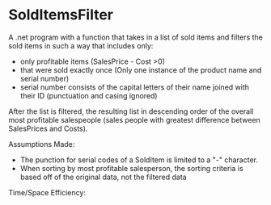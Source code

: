 # SoldItemsFilter
A .net program with a function that takes in a list of sold items and filters the sold items in such a way that includes only: 
* only profitable items (SalesPrice - Cost >0)
* that were sold exactly once (Only one instance of the product name and serial number)
* serial number consists of the capital letters of their name joined with their ID (punctuation and casing ignored)  
  
After the list is filtered, the resulting list in descending order of the overall most profitable salespeople (sales people with greatest difference between SalesPrices and Costs).  
  
Assumptions Made:  
* The punction for serial codes of a SoldItem is limited to a "-" character. 
* When sorting by most profitable salesperson, the sorting criteria is based off of the original data, not the filtered data

Time/Space Efficiency: 
